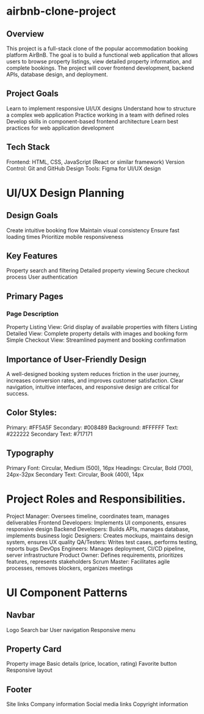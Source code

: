 # airbnb-clone-project
## Overview
This project is a full-stack clone of the popular accommodation booking platform AirBnB. The goal is to build a functional web application that allows users to browse property listings, view detailed property information, and complete bookings. The project will cover frontend development, backend APIs, database design, and deployment.
## Project Goals
Learn to implement responsive UI/UX designs
Understand how to structure a complex web application
Practice working in a team with defined roles
Develop skills in component-based frontend architecture
Learn best practices for web application development
## Tech Stack
Frontend: HTML, CSS, JavaScript (React or similar framework)
Version Control: Git and GitHub
Design Tools: Figma for UI/UX design
# UI/UX Design Planning
## Design Goals
Create intuitive booking flow
Maintain visual consistency
Ensure fast loading times
Prioritize mobile responsiveness
## Key Features
Property search and filtering
Detailed property viewing
Secure checkout process
User authentication
## Primary Pages
### Page	Description
Property Listing View:	Grid display of available properties with filters
Listing Detailed View:	Complete property details with images and booking form
Simple Checkout View:	Streamlined payment and booking confirmation
## Importance of User-Friendly Design
A well-designed booking system reduces friction in the user journey, increases conversion rates, and improves customer satisfaction. Clear navigation, intuitive interfaces, and responsive design are critical for success.
## Color Styles:
Primary: #FF5A5F
Secondary: #008489
Background: #FFFFFF
Text: #222222
Secondary Text: #717171
## Typography
Primary Font: Circular, Medium (500), 16px
Headings: Circular, Bold (700), 24px-32px
Secondary Text: Circular, Book (400), 14px
# Project Roles and Responsibilities.
Project Manager:	Oversees timeline, coordinates team, manages deliverables
Frontend Developers:	Implements UI components, ensures responsive design
Backend Developers:	Builds APIs, manages database, implements business logic
Designers:	Creates mockups, maintains design system, ensures UX quality
QA/Testers:	Writes test cases, performs testing, reports bugs
DevOps Engineers:	Manages deployment, CI/CD pipeline, server infrastructure
Product Owner:	Defines requirements, prioritizes features, represents stakeholders
Scrum Master:	Facilitates agile processes, removes blockers, organizes meetings
# UI Component Patterns
## Navbar
Logo
Search bar
User navigation
Responsive menu
## Property Card
Property image
Basic details (price, location, rating)
Favorite button
Responsive layout
## Footer
Site links
Company information
Social media links
Copyright information
